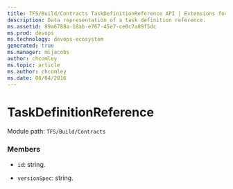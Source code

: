 ```yaml
---
title: TFS/Build/Contracts TaskDefinitionReference API | Extensions for Azure DevOps Services
description: Data representation of a task definition reference.
ms.assetid: 89a6788a-18ab-e767-45e7-ce0c7a09f5dc
ms.prod: devops
ms.technology: devops-ecosystem
generated: true
ms.manager: mijacobs
author: chcomley
ms.topic: article
ms.author: chcomley
ms.date: 08/04/2016
---
```


# TaskDefinitionReference

Module path: `TFS/Build/Contracts`


### Members

* `id`: string. 

* `versionSpec`: string. 

